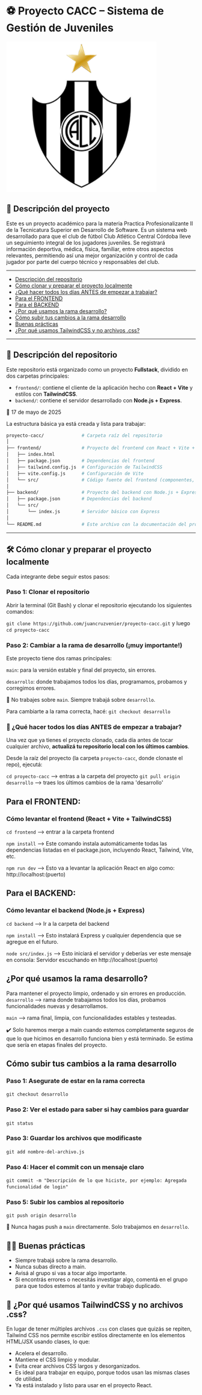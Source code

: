 # ⚽ Proyecto CACC – Sistema de Gestión de Juveniles
<img src="./frontend/public/logo-club.png" alt="Logo-CACC" width="400" height="auto"/>

## 📌 Descripción del proyecto

Este es un proyecto académico para la materia Practica Profesionalizante II de la Tecnicatura Superior en Desarrollo de Software.
Es un sistema web desarrollado para que el club de fútbol Club Atlético Central Córdoba lleve un seguimiento integral de los jugadores juveniles. Se registrará información deportiva, médica, física, familiar, entre otros aspectos relevantes, permitiendo así una mejor organización y control de cada jugador por parte del cuerpo técnico y responsables del club.

---

- [Descripción del repositorio](#-descripción-del-repositorio)
- [Cómo clonar y preparar el proyecto localmente](#%EF%B8%8F-cómo-clonar-y-preparar-el-proyecto-localmente)
- [¿Qué hacer todos los días ANTES de empezar a trabajar?](#-qué-hacer-todos-los-días-antes-de-empezar-a-trabajar)
- [Para el FRONTEND](#para-el-frontend)
- [Para el BACKEND](#para-el-backend)
- [¿Por qué usamos la rama desarrollo?](#por-qué-usamos-la-rama-desarrollo)
- [Cómo subir tus cambios a la rama desarrollo](#cómo-subir-tus-cambios-a-la-rama-desarrollo)
- [Buenas prácticas](#-buenas-prácticas)
- [¿Por qué usamos TailwindCSS y no archivos .css?](#-por-qué-usamos-tailwindcss-y-no-archivos-css)

---

## 📁 Descripción del repositorio

Este repositorio está organizado como un proyecto **Fullstack**, dividido en dos carpetas principales:

- `frontend/`: contiene el cliente de la aplicación hecho con **React + Vite** y estilos con **TailwindCSS**.
- `backend/`: contiene el servidor desarrollado con **Node.js + Express**.

📅 17 de mayo de 2025

La estructura básica ya está creada y lista para trabajar:

```bash
proyecto-cacc/              # Carpeta raíz del repositorio
│
├── frontend/               # Proyecto del frontend con React + Vite + Tailwind
│   ├── index.html
│   ├── package.json        # Dependencias del frontend
│   ├── tailwind.config.js  # Configuración de TailwindCSS
│   ├── vite.config.js      # Configuración de Vite
│   └── src/                # Código fuente del frontend (componentes, estilos, etc.)
│
├── backend/                # Proyecto del backend con Node.js + Express
│   ├── package.json        # Dependencias del backend
│   └── src/
│       └── index.js        # Servidor básico con Express
│
└── README.md               # Este archivo con la documentación del proyecto
```
---

## 🛠️ Cómo clonar y preparar el proyecto localmente

Cada integrante debe seguir estos pasos:

### Paso 1: Clonar el repositorio


Abrir la terminal (Git Bash) y clonar el repositorio ejecutando los siguientes comandos:

   `git clone https://github.com/juancruzvenier/proyecto-cacc.git`
   y luego
   `cd proyecto-cacc`


### Paso 2: Cambiar a la rama de desarrollo (¡muy importante!)

Este proyecto tiene dos ramas principales:

`main`: para la versión estable y final del proyecto, sin errores.

`desarrollo`: donde trabajamos todos los días, programamos, probamos y corregimos errores.

🔴 No trabajes sobre `main`. Siempre trabajá sobre `desarrollo`.

Para cambiarte a la rama correcta, hacé:
`git checkout desarrollo`

### 🔁 ¿Qué hacer todos los días ANTES de empezar a trabajar?

Una vez que ya tienes el proyecto clonado, cada día antes de tocar cualquier archivo, **actualizá tu repositorio local con los últimos cambios**.

Desde la raíz del proyecto (la carpeta `proyecto-cacc`, donde clonaste el repo), ejecutá:

`cd proyecto-cacc` --> entras a la carpeta del proyecto
`git pull origin desarrollo` --> traes los últimos cambios de la rama 'desarrollo'

## Para el FRONTEND: 
### Cómo levantar el frontend (React + Vite + TailwindCSS)

`cd frontend`  --> entrar a la carpeta frontend

`npm install`  --> Este comando instala automáticamente todas las dependencias listadas en el package.json, incluyendo React, Tailwind, Vite, etc.

`npm run dev`  --> Esto va a levantar la aplicación React en algo como: http://localhost:(puerto)

## Para el BACKEND: 
### Cómo levantar el backend (Node.js + Express)

`cd backend`  --> Ir a la carpeta del backend

`npm install`  --> Esto instalará Express y cualquier dependencia que se agregue en el futuro.

`node src/index.js`  --> Esto iniciará el servidor y deberías ver este mensaje en consola: Servidor escuchando en http://localhost:(puerto)

## ¿Por qué usamos la rama desarrollo?

Para mantener el proyecto limpio, ordenado y sin errores en producción.
`desarrollo` --> rama donde trabajamos todos los días, probamos funcionalidades nuevas y desarrollamos.

`main` --> rama final, limpia, con funcionalidades estables y testeadas.

✔️ Solo haremos merge a main cuando estemos completamente seguros de que lo que hicimos en desarrollo funciona bien y está terminado. Se estima que sería en etapas finales del proyecto.


## Cómo subir tus cambios a la rama desarrollo

### Paso 1: Asegurate de estar en la rama correcta
`git checkout desarrollo`

### Paso 2: Ver el estado para saber si hay cambios para guardar
`git status`

### Paso 3: Guardar los archivos que modificaste
`git add nombre-del-archivo.js`

### Paso 4: Hacer el commit con un mensaje claro
`git commit -m "Descripción de lo que hiciste, por ejemplo: Agregada funcionalidad de login"`

### Paso 5: Subir los cambios al repositorio
`git push origin desarrollo`

🔴 Nunca hagas push a `main` directamente. Solo trabajamos en `desarrollo`.

## 💪🏻 Buenas prácticas
- Siempre trabajá sobre la rama desarrollo.
- Nunca subas directo a main.
- Avisá al grupo si vas a tocar algo importante.
- Si encontrás errores o necesitás investigar algo, comentá en el grupo para que todos estemos al tanto y evitar trabajo duplicado.

## 🎨 ¿Por qué usamos TailwindCSS y no archivos .css?
En lugar de tener múltiples archivos `.css` con clases que quizás se repiten, Tailwind CSS nos permite escribir estilos directamente en los elementos HTML/JSX usando clases, lo que:
- Acelera el desarrollo.
- Mantiene el CSS limpio y modular.
- Evita crear archivos CSS largos y desorganizados.
- Es ideal para trabajar en equipo, porque todos usan las mismas clases de utilidad.
- Ya está instalado y listo para usar en el proyecto React.